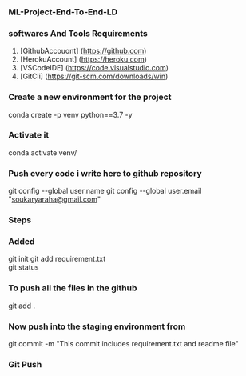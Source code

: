 
### ML-Project-End-To-End-LD

### softwares And Tools Requirements
1. [GithubAccouont] (https://github.com)
2. [HerokuAccount] (https://heroku.com)
3. [VSCodeIDE] (https://code.visualstudio.com)
4. [GitCli] (https://git-scm.com/downloads/win)

### Create a new environment for the project
conda create -p venv python==3.7 -y
### Activate it 
conda activate venv/
### Push every code i write here to github repository
git config --global user.name
git config --global user.email "soukaryaraha@gmail.com"
### Steps
### Added
git init
git add requirement.txt  
git status
### To push all the files in the github
git add .
### Now push into the staging environment from 
git commit -m "This commit includes requirement.txt and readme file"

### Git Push






